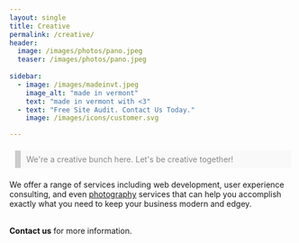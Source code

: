 ```yaml
---
layout: single
title: Creative
permalink: /creative/
header:
  image: /images/photos/pano.jpeg
  teaser: /images/photos/pano.jpeg
  
sidebar:
  - image: /images/madeinvt.jpeg
    image_alt: "made in vermont"
    text: "made in vermont with <3"
  - text: "Free Site Audit. Contact Us Today."
    image: /images/icons/customer.svg

---
```


<div style="background: #f9f9f9;
  border-left: 10px solid #ccc;
  margin: 1.5em 10px;
  padding: 0.5em 10px;
  color: #8a8787;
  content: open-quote;
  font-size: 1em;
  margin-right: 0.25em;
  vertical-align: -0.4em;">We're a creative bunch here. Let's be creative together! </div>

We offer a range of services including web development, user experience consulting, and even <a href="/photography/">photography</a> services that can help you accomplish exactly what you need to keep your business modern and edgey. 

<div class="block">
    <br/>
	<a href="mailto:eikcaj.sweet@gmail.com" style="color:#111; font-weight:bold; text-decoration:none;">Contact us</a> for more information.
</div>